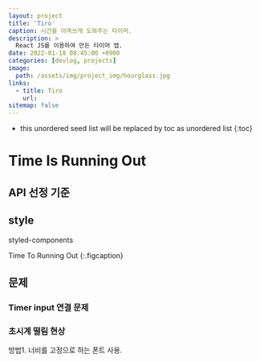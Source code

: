 ```yaml
---
layout: project
title: 'Tiro'
caption: 시간을 아껴쓰게 도와주는 타이머.
description: >
  React JS를 이용하여 만든 타이머 앱.
date: 2022-01-18 08:45:00 +0900
categories: [devlog, projects]
image: 
  path: /assets/img/project_img/hourglass.jpg
links:
  - title: Tiro   
    url: 
sitemap: false
---
```


* this unordered seed list will be replaced by toc as unordered list 
{:toc}

# Time Is Running Out

## API 선정 기준

## style
styled-components

Time To Running Out
{:.figcaption}

## 문제 

### Timer input 연결 문제

### 초시계 떨림 현상

방법1. 너비를 고정으로 하는 폰트 사용.
